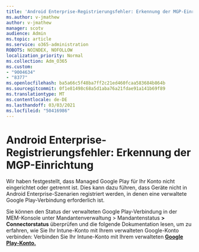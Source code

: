 ```yaml
---
title: 'Android Enterprise-Registrierungsfehler: Erkennung der MGP-Einrichtung'
ms.author: v-jmathew
author: v-jmathew
manager: scotv
audience: Admin
ms.topic: article
ms.service: o365-administration
ROBOTS: NOINDEX, NOFOLLOW
localization_priority: Normal
ms.collection: Adm_O365
ms.custom:
- "9004634"
- "8377"
ms.openlocfilehash: ba5a66c5f48ba7ff2c21ed460fcaa583684b864b
ms.sourcegitcommit: 0f1e81498c68a5d1aba76a21fdae91a141b69f89
ms.translationtype: MT
ms.contentlocale: de-DE
ms.lasthandoff: 03/03/2021
ms.locfileid: "50416986"
---
```

# <a name="android-enterprise-enrollment-error-mgp-set-up-detection"></a>Android Enterprise-Registrierungsfehler: Erkennung der MGP-Einrichtung

Wir haben festgestellt, dass Managed Google Play für Ihr Konto nicht eingerichtet oder getrennt ist. Dies kann dazu führen, dass Geräte nicht in Android Enterprise-Szenarien registriert werden, in denen eine verwaltete Google Play-Verbindung erforderlich ist.

Sie können den Status der verwalteten Google Play-Verbindung in der MEM-Konsole unter Mandantenverwaltung > Mandantenstatus **> Connectorstatus** überprüfen und die folgende Dokumentation lesen, um zu erfahren, wie Sie Ihr Intune-Konto mit Ihrem verwalteten Google-Konto verbinden: Verbinden Sie Ihr Intune-Konto mit Ihrem verwalteten **[Google Play-Konto.](https://docs.microsoft.com/mem/intune/enrollment/connect-intune-android-enterprise)**
